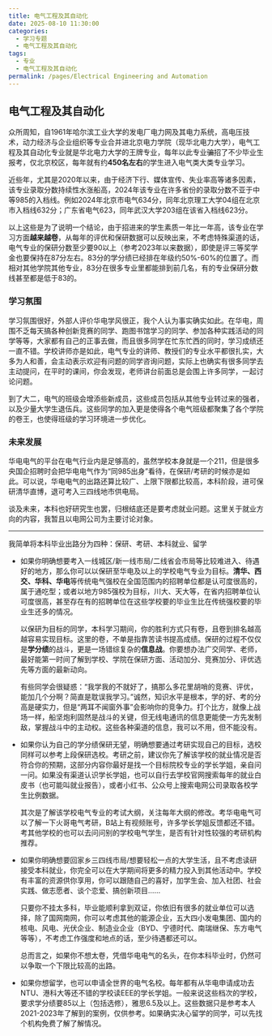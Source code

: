```yaml
---
title: 电气工程及其自动化
date: 2025-08-10 11:30:00
categories:
  - 学习专题
  - 电气工程及其自动化
tags:
  - 专业
  - 电气工程及其自动化
permalink: /pages/Electrical Engineering and Automation
---
```


## 电气工程及其自动化  
众所周知，自1961年哈尔滨工业大学的发电厂电力网及其电力系统，高电压技术，动力经济与企业组织等专业合并进北京电力学院（现华北电力大学），电气工程及其自动化专业就是华北电力大学的王牌专业，每年以此专业~~骗~~招了不少毕业生报考，仅北京校区，每年就有约**450名左右**的学生进入电气类大类专业学习。  

近些年，尤其是2020年以来，由于经济下行、媒体宣传、失业率高等诸多因素，该专业录取分数持续性水涨船高，2024年该专业在许多省份的录取分数不亚于中等985的入档线。例如2024年北京市电气634分，同年北京理工大学04组在北京市入档线632分；广东省电气623，同年武汉大学203组在该省入档线623分。  

以上这些是为了说明一个结论，由于招进来的学生素质一年比一年高，该专业在学习方面**越来越卷**，从每年的评优和保研数据可以反映出来，不考虑特殊渠道的话，电气专业的保研分数至少要90以上（参考2023年以来数据），即使是评三等奖学金也要保持在87分左右。83分的学分绩已经排在年级约50%-60%的位置了。而相对其他学院其他专业，83分在很多专业里都能排到前几名，有的专业保研分数线甚至都是低于83的。  

### 学习氛围   
学习氛围很好，外部人评价华电学风很正，我个人认为事实确实如此。在华电，周围不乏每天搞各种创新竞赛的同学、跑图书馆学习的同学、参加各种实践活动的同学等等，大家都有自己的正事去做，而且很多同学在忙东忙西的同时，学习成绩还一直不错。学校讲师亦是如此，电气专业的讲师、教授们的专业水平都很扎实，大多为人和善，会主动表示欢迎有问题的同学咨询问题，实际上也确实有很多同学去主动提问，在平时的课间，你会发现，老师讲台前面总是会围上许多同学，一起讨论问题。  

到了大二，电气的班级会增添些新成员，这些成员包括从其他专业转过来的强者，以及少量大学生退伍兵。这些同学的加入更是使得各个电气班级都聚集了各个学院的卷王，也使得班级的学习环境进一步优化。  

### 未来发展  
华电电气的平台在电气行业内是足够高的，虽然学校本身就是一个211，但是很多央国企招聘时会把华电电气作为“同985出身”看待，在保研/考研的时候亦是如此。可以说，华电电气的出路还算比较广、上限下限都比较高，本科阶段，进可保研清华直博，退可考入三四线地市供电局。  

谈及未来，本科也好研究生也罢，归根结底还是要考虑就业问题。这里关于就业方向的内容，我暂且以电网公司为主要讨论对象。  

---
我简单将本科毕业出路分为四种：保研、考研、本科就业、留学 

- 如果你明确想要考入一线城区/新一线市局/二线省会市局等比较难进入、待遇好的地方，那么你可以以保研至华电及以上的学校电气专业为目标。**清华、西交、华科、华电**等传统电气强校在全国范围内的招聘单位都是认可度很高的，属于通吃型；或者以地方985强校为目标，川大、天大等，在省内招聘单位认可度很高，甚至存在有的招聘单位在这些学校要的毕业生比在传统强校要的毕业生还多的情况。
  
  以保研为目标的同学，本科学习期间，你的胜利方式只有卷，且卷到排名越高越容易实现目标。这里的卷，不单是指靠苦读书提高成绩。保研的过程不仅仅是**学分绩**的战斗，更是一场错综复杂的**信息战**。你要想办法广交同学、老师，最好能第一时间了解到学校、学院在保研方面、活动加分、竞赛加分、评优选先等方面的最新动向。
  
  有些同学会很疑惑：“我学我的不就好了，搞那么多花里胡哨的竞赛、评优，能加几个分啊？简直是耽误我学习。”诚然，知识水平是根本，学的好、考的分高是硬实力，但是“两耳不闻窗外事”会影响你的竞争力。打个比方，就像上战场一样，船坚炮利固然是战斗的关键，但无线电通讯的信息更能使一方先发制敌，掌握战斗中的主动权。这些各种渠道的信息，我可以不用，但不能没有。
  
- 如果你认为自己的学分绩保研无望，明确想要通过考研实现自己的目标，选校同样可以参考上段保研选校。考研之前，建议你先了解该学校的就业情况是否符合你的预期，这部分内容你最好是找一个目标院校专业的学长学姐，亲自问一问。如果没有渠道认识学长学姐，也可以自行去学校官网搜索每年的就业白皮书（也可能叫就业报告），或者小红书、公众号上搜索电网公司录取各校学生比例数据。
  
  其次是了解该学校电气专业的考试大纲，关注每年大纲的修改。考华电电气可以了解一下火哥电气考研，B站上有视频账号，许多学长学姐反馈都还不错。考其他学校的也可以去问问别的学校电气学生，是否有针对性较强的考研机构推荐。  

- 如果你明确想要回家乡三四线市局/想要轻松一点的大学生活，且不考虑读研接受本科就业，你完全可以在大学期间将更多的精力投入到其他活动中。学校有丰富的资源供你享用，你可以跟随自己的喜好，加学生会、加入社团、社会实践、做志愿者、谈个恋爱、搞创新项目……
  
  只要你不挂太多科，毕业能顺利拿到双证，你依旧有很多的就业单位可以选择，除了国网南网，你可以考虑其他的能源企业，五大四小发电集团、国内的核电、风电、光伏企业、制造业企业（BYD、宁德时代、南瑞继保、东方电气等等），不考虑工作强度和地点的话，至少待遇都还可以。
  
  总而言之，如果你不想太卷，凭借华电电气的名头，在你本科毕业时，仍然可以争取一个下限比较高的出路。  

- 如果你想留学，也可以申请全世界的电气名校。每年都有从华电申请成功去NTU、港科大等还不错的学校读EEE的学长学姐。一般来说这些档次的学校，要求学分绩要85以上（包括选修），雅思6.5及以上。这些数据只是参考本人2021-2023年了解到的案例，仅供参考。如果确实决心留学的同学，可以先找个机构免费了解了解情况。






